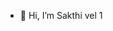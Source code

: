 - 👋 Hi, I’m Sakthi vel 1
<!---
sakthi-lucia0567/sakthi-lucia0567 is a ✨ special ✨ repository because its `README.md` (this file) appears on your GitHub profile.
You can click the Preview link to take a look at your changes.
--->
